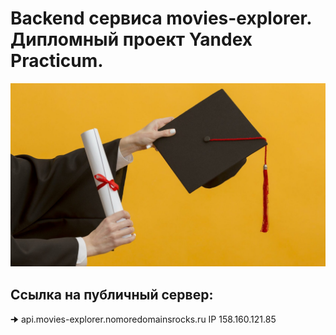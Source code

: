 # Backend сервиса movies-explorer. Дипломный проект Yandex Practicum.

![](./ReadMe.jpg)

## Ссылка на публичный сервер:
🠊 api.movies-explorer.nomoredomainsrocks.ru
IP 158.160.121.85
